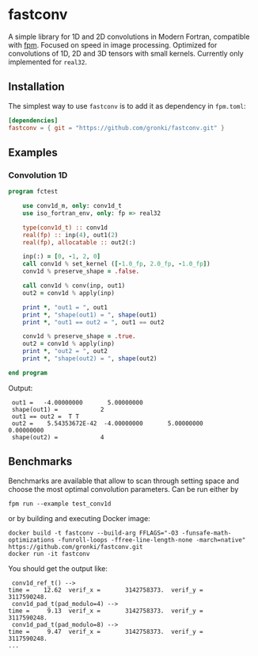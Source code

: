 # fastconv

A simple library for 1D and 2D convolutions in Modern Fortran, compatible with [fpm](https://fpm.fortran-lang.org/). Focused on speed in image processing. Optimized for convolutions of 1D, 2D and 3D tensors with small kernels. Currently only implemented for ``real32``.

## Installation

The simplest way to use ``fastconv`` is to add it as dependency in ``fpm.toml``:

```toml
[dependencies]
fastconv = { git = "https://github.com/gronki/fastconv.git" }
```

## Examples

### Convolution 1D

```fortran
program fctest

    use conv1d_m, only: conv1d_t
    use iso_fortran_env, only: fp => real32

    type(conv1d_t) :: conv1d
    real(fp) :: inp(4), out1(2)
    real(fp), allocatable :: out2(:)

    inp(:) = [0, -1, 2, 0]
    call conv1d % set_kernel ([-1.0_fp, 2.0_fp, -1.0_fp])
    conv1d % preserve_shape = .false.

    call conv1d % conv(inp, out1)
    out2 = conv1d % apply(inp)

    print *, "out1 = ", out1
    print *, "shape(out1) = ", shape(out1)
    print *, "out1 == out2 = ", out1 == out2

    conv1d % preserve_shape = .true.
    out2 = conv1d % apply(inp)
    print *, "out2 = ", out2
    print *, "shape(out2) = ", shape(out2)

end program
```

Output:

```
 out1 =   -4.00000000       5.00000000    
 shape(out1) =            2
 out1 == out2 =  T T
 out2 =    5.54353672E-42  -4.00000000       5.00000000       0.00000000    
 shape(out2) =            4
```

## Benchmarks

Benchmarks are available that allow to scan through setting space and choose the most optimal convolution parameters. Can be run either by

```
fpm run --example test_conv1d
```

or by building and executing Docker image:

```
docker build -t fastconv --build-arg FFLAGS="-O3 -funsafe-math-optimizations -funroll-loops -ffree-line-length-none -march=native" https://github.com/gronki/fastconv.git
docker run -it fastconv
```

You should get the output like:

```
 conv1d_ref_t() --> 
time =    12.62  verif_x =       3142758373.  verif_y =       3117590248.
 conv1d_pad_t(pad_modulo=4) --> 
time =     9.13  verif_x =       3142758373.  verif_y =       3117590248.
 conv1d_pad_t(pad_modulo=8) --> 
time =     9.47  verif_x =       3142758373.  verif_y =       3117590248.
...
```